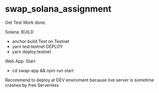 # swap_solana_assignment

Get Test Work done.

Solana:
 BUILD
  - anchor build
 Test on Testnet
  - yarn test:testnet
 DEPLOY
  - yarn deploy:testnet
  
 Web App:
  Start
   - cd swap-app && npm run start


Recommend to deploy at DEV enviroment because live server is sometime crashes by free Serverless
